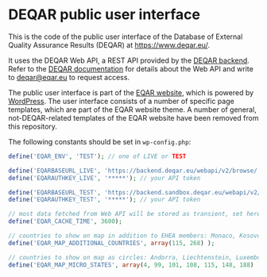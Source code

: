# DEQAR public user interface

This is the code of the public user interface of the Database of External Quality Assurance Results (DEQAR) at <https://www.deqar.eu/>.

It uses the DEQAR Web API, a REST API provided by the [DEQAR backend](https://github.com/EQAR/eqar_backend). Refer to the [DEQAR documentation](https://docs.deqar.eu/web_api/#web-api) for details about the Web API and write to [deqar@eqar.eu](mailto:deqar@eqar.eu) to request access.

The public user interface is part of the [EQAR website](https://www.eqar.eu/), which is powered by [WordPress](https://wordpress.org/). The user interface consists of a number of specific page templates, which are part of the EQAR website theme. A number of general, not-DEQAR-related templates of the EQAR website have been removed from this repository.

The following constants should be set in `wp-config.php`:

```php
define('EQAR_ENV', 'TEST'); // one of LIVE or TEST

define('EQARBASEURL_LIVE', 'https://backend.deqar.eu/webapi/v2/browse/');
define('EQARAUTHKEY_LIVE', '*****'); // your API token

define('EQARBASEURL_TEST', 'https://backend.sandbox.deqar.eu/webapi/v2/browse/');
define('EQARAUTHKEY_TEST', '*****'); // your API token

// most data fetched from Web API will be stored as transient, set here for how many seconds
define('EQAR_CACHE_TIME', 3600);

// countries to show on map in addition to EHEA members: Monaco, Kosovo
define('EQAR_MAP_ADDITIONAL_COUNTRIES', array(115, 268) );

// countries to show on map as circles: Andorra, Liechtenstein, Luxembourg, Malta, Monaco, San Marino, Holy See
define('EQAR_MAP_MICRO_STATES', array(4, 99, 101, 108, 115, 148, 188) );
```


